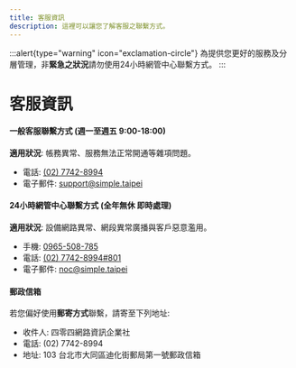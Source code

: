 ```yaml
---
title: 客服資訊
description: 這裡可以讓您了解客服之聯繫方式。
---
```


:::alert{type="warning" icon="exclamation-circle"}
為提供您更好的服務及分層管理，非**緊急之狀況**請勿使用24小時網管中心聯繫方式。
:::

# 客服資訊

#### 一般客服聯繫方式 (週一至週五 9:00-18:00)
**適用狀況**: 帳務異常、服務無法正常開通等雜項問題。
- 電話: [(02) 7742-8994](tel:+886277428994)
- 電子郵件: [support@simple.taipei](mailto:support@simple.taipei)

#### 24小時網管中心聯繫方式 (全年無休 即時處理)
**適用狀況**: 設備網路異常、網段異常廣播與客戶惡意濫用。
- 手機: [0965-508-785](tel:+886965508785)
- 電話: [(02) 7742-8994#801](tel:+886277428994#801)
- 電子郵件: [noc@simple.taipei](mailto:noc@simple.taipei)

#### 郵政信箱
若您偏好使用**郵寄方式**聯繫，請寄至下列地址:
- 收件人: 四零四網路資訊企業社
- 電話: (02) 7742-8994
- 地址: 103 台北市大同區迪化街郵局第一號郵政信箱

